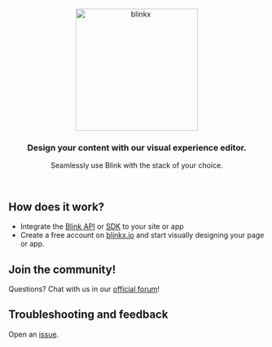 <br />
<p align="center">
  <img alt="blinkx" src="https://cdn.blinkcms.com/blink/blinkxlogo.png" width="240"/>
</p>

<h3 align="center">
  Design your content with our visual experience editor.
</h3>
<p align="center">
  Seamlessly use Blink with the stack of your choice.
</p>

<br />

## How does it work?

- Integrate the [Blink API](https://blinkx.io/api-browser) or [SDK](https://www.npmjs.com/package/blinkx.io) to your site or app
- Create a free account on [blinkx.io](https://blinkx.io) and start visually designing your page or app.

## Join the community!

Questions? Chat with us in our [official forum](https://discord.gg/6rTSFY95)!

## Troubleshooting and feedback

Open an [issue](https://github.com/Blinkx-IO/blink/issues).
